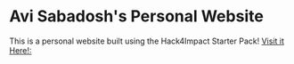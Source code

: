 # Avi Sabadosh's Personal Website
This is a personal website built using the Hack4Impact Starter Pack!
[Visit it Here!:](https://ASabadosh.github.io)
